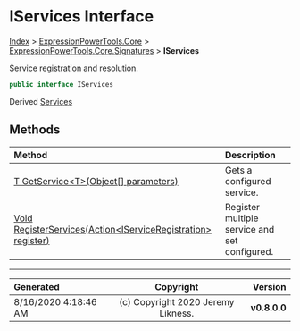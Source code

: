 ﻿# IServices Interface

[Index](../index.md) > [ExpressionPowerTools.Core](ExpressionPowerTools.Core.a.md) > [ExpressionPowerTools.Core.Signatures](ExpressionPowerTools.Core.Signatures.n.md) > **IServices**

Service registration and resolution.

```csharp
public interface IServices
```

Derived  [Services](ExpressionPowerTools.Core.Dependencies.Services.cs.md) 

## Methods

| Method | Description |
| :-- | :-- |
| [T GetService&lt;T>(Object[] parameters)](IServices-GetService.m.md) | Gets a configured service. |
| [Void RegisterServices(Action&lt;IServiceRegistration> register)](IServices-RegisterServices.m.md) | Register multiple service and set configured. |

---

| Generated | Copyright | Version |
| :-- | :-: | --: |
| 8/16/2020 4:18:46 AM | (c) Copyright 2020 Jeremy Likness. | **v0.8.0.0** |
